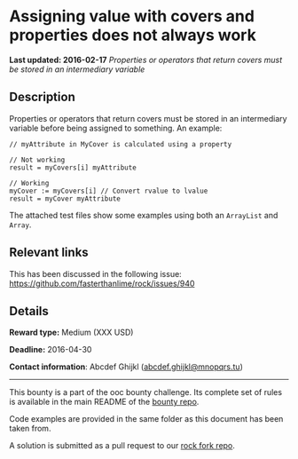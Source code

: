 # Assigning value with covers and properties does not always work
**Last updated: 2016-02-17**
*Properties or operators that return covers must be stored in an intermediary variable*

## Description
Properties or operators that return covers must be stored in an intermediary variable before being assigned to something. An example:

```ooc
// myAttribute in MyCover is calculated using a property

// Not working
result = myCovers[i] myAttribute

// Working
myCover := myCovers[i] // Convert rvalue to lvalue
result = myCover myAttribute
```

The attached test files show some examples using both an `ArrayList` and `Array`.

## Relevant links
This has been discussed in the following issue: https://github.com/fasterthanlime/rock/issues/940

## Details
**Reward type:** Medium (XXX USD)

**Deadline:** 2016-04-30

**Contact information**: Abcdef Ghijkl (abcdef.ghijkl@mnopqrs.tu)

---

This bounty is a part of the ooc bounty challenge. Its complete set of rules is available in the main README of the [bounty repo](https://github.com/magic-lang/bounty).

Code examples are provided in the same folder as this document has been taken from.

A solution is submitted as a pull request to our [rock fork repo](https://github.com/magic-lang/rock).
